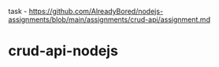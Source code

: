 task - https://github.com/AlreadyBored/nodejs-assignments/blob/main/assignments/crud-api/assignment.md
# crud-api-nodejs